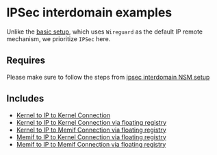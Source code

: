 # IPSec interdomain examples

Unlike the [basic setup](../basic), which uses `Wireguard` as the default IP remote mechanism, we prioritize `IPSec` here.

## Requires

Please make sure to follow the steps from [ipsec interdomain NSM setup](../../three_cluster_configuration/ipsec)

## Includes

- [Kernel to IP to Kernel Connection](../../usecases/interdomain_Kernel2IP2Kernel)
- [Kernel to IP to Kernel Connection via floating registry](../../usecases/floating_Kernel2IP2Kernel)
- [Kernel to IP to Memif Connection via floating registry](../../usecases/floating_Kernel2IP2Memif)
- [Memif to IP to Kernel Connection via floating registry](../../usecases/floating_Memif2IP2Kernel)
- [Memif to IP to Memif Connection via floating registry](../../usecases/floating_Memif2IP2Memif)
